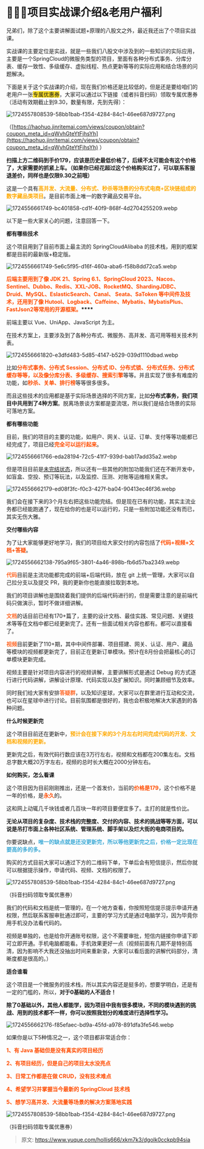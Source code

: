 # 🧣🧣🧣项目实战课介绍&老用户福利

兄弟们，除了这个主要讲解面试题+原理的八股文之外，最近我还出了个项目实战课。



实战课的主要定位是实战，就是一些我们八股文中涉及到的一些知识的实际应用，主要是一个SpringCloud的微服务类型的项目，里面有各种分布式事务、分库分表、缓存一致性、多级缓存、虚拟线程、热点更新等等的实际应用和结合场景的问题解决。



下面是关于这个实战课的介绍，现在我们价格还是比较低的，但是还是要给咱们的老用户一张<font style="background-color:#FBDE28;">专属优惠券</font>，大家可以通过以下链接（或者抖音扫码）领取专属优惠券（活动有效期截止到9.30，数量有限，先到先得）：



![1724557808539-58bb1bab-f354-4284-84c1-46ee687d9727.png](./img/7My_TN6Ce-i2UNzt/1724557808539-58bb1bab-f354-4284-84c1-46ee687d9727-845584.png)

（[https://haohuo.jinritemai.com/views/coupon/obtain?coupon_meta_id=qWvhGteYtFjhsYh](https://haohuo.jinritemai.com/views/coupon/obtain?coupon_meta_id=qWvhGteYtFjhsYh) ）



**扫描上方二维码到手价179，应该是历史最低价格了，后续不太可能会有这个价格了，大家需要的抓紧上车。（如果你已经花超过这个价格购买过了，可以联系客服退差价，同样也是仅限9.30之前哦）**



<font style="color:rgba(0, 0, 0, 0.9);">这是一个具有</font>**<font style="color:rgb(255, 169, 0);">高并发、大流量、分布式、秒杀等场景的分布式电商+区块链组成的数字藏品类项目</font>**<font style="color:rgba(0, 0, 0, 0.9);">。是目前市面上唯一的数字藏品交易平台。</font>

<font style="color:rgba(0, 0, 0, 0.9);"></font>

![1724556661749-bc401858-cd1f-40f9-868f-4d2704255209.webp](./img/7My_TN6Ce-i2UNzt/1724556661749-bc401858-cd1f-40f9-868f-4d2704255209-108591.webp)

<font style="color:rgba(0, 0, 0, 0.9);">以下是一些大家关心的问题，注意回答一下。  
</font>

**<font style="color:rgba(0, 0, 0, 0.9);">都有哪些技术</font>**<font style="color:rgba(0, 0, 0, 0.9);">  
</font>

<font style="color:rgba(0, 0, 0, 0.9);">这个项目用到了目前市面上最主流的 SpringCloudAlibaba 的技术栈，用到的框架都是目前的最新版+稳定版。</font>**<font style="color:rgba(0, 0, 0, 0.9);">  
</font>**

![1724556661749-5e6c5f95-d16f-460a-aba6-f58b8dd72ca5.webp](./img/7My_TN6Ce-i2UNzt/1724556661749-5e6c5f95-d16f-460a-aba6-f58b8dd72ca5-568338.webp)

**<font style="color:rgb(255, 76, 0);">后端主要用到了像 JDK 21、Spring 6.1、SpringCloud 2023、Nacos、Sentinel、Dubbo、Redis、XXL-JOB、RocketMQ、ShardingJDBC、Druid、MySQL、EslasticSearch、Canal、 Seata、SaToken 等中间件及技术，还用到了像 Hutool、Logback、Caffeine、Mybatis、MybatisPlus、FastJson2等常用的开源框架。</font>****<font style="color:rgba(0, 0, 0, 0.9);">  
</font>**

<font style="color:rgba(0, 0, 0, 0.9);">前端主要以 Vue、UniApp、JavaScript 为主。  
</font>

<font style="color:rgba(0, 0, 0, 0.9);">在技术方案上，主要涉及到了各种分布式、微服务、高并发、高可用等相关技术列表。  
</font>

![1724556661820-e3dfd483-5d85-4147-b529-039d1110dbad.webp](./img/7My_TN6Ce-i2UNzt/1724556661820-e3dfd483-5d85-4147-b529-039d1110dbad-815420.webp)

<font style="color:rgba(0, 0, 0, 0.9);">比如</font>**<font style="color:rgb(255, 76, 0);">分布式事务、分布式 Session、分布式 ID、分布式锁、分布式任务、分布式缓存等等，以及像分库分表、多级缓存、搜索引擎</font>**<font style="color:rgba(0, 0, 0, 0.9);">等等。并且实现了很多有难度的功能，如</font>**<font style="color:rgb(255, 76, 0);">秒杀、关单、排行榜</font>**<font style="color:rgba(0, 0, 0, 0.9);">等等很多很多。</font>

<font style="color:rgba(0, 0, 0, 0.9);">而且这些技术的应用都是基于实际场景选择的不同方案，比如</font>**<font style="color:rgba(0, 0, 0, 0.9);">分布式事务，我们项目中共用到了4种方案</font>**<font style="color:rgba(0, 0, 0, 0.9);">。脱离场景谈方案都是耍流氓，所以我们是结合场景的实际可落地方案。  
</font>

<font style="color:rgba(0, 0, 0, 0.9);">  
</font>

**<font style="color:rgba(0, 0, 0, 0.9);">都有哪些功能</font>**<font style="color:rgba(0, 0, 0, 0.9);">  
</font>

<font style="color:rgba(0, 0, 0, 0.9);">目前，我们的项目的主要的功能，如用户、网关、认证、订单、支付等等功能都已经完成了，项目已经</font>**<font style="color:rgb(255, 76, 0);">完全可以运行起来</font>**<font style="color:rgba(0, 0, 0, 0.9);">。</font>**<font style="color:rgba(0, 0, 0, 0.9);">  
</font>**

![1724556661766-eda28194-72c5-41f7-939d-bab17add35a2.webp](./img/7My_TN6Ce-i2UNzt/1724556661766-eda28194-72c5-41f7-939d-bab17add35a2-649226.webp)

<font style="color:rgba(0, 0, 0, 0.9);">但是项目目前是</font><u><font style="color:rgba(0, 0, 0, 0.9);">未完结状态</font></u><font style="color:rgba(0, 0, 0, 0.9);">，所以还有一些其他的附加功能我们还在不断开发中，如盲盒、空投、预订等玩法，以及监控、压测、对账等运维相关需求。</font>

![1724556662179-ed08f3fc-f0c3-427f-ba04-90413ec46f36.webp](./img/7My_TN6Ce-i2UNzt/1724556662179-ed08f3fc-f0c3-427f-ba04-90413ec46f36-021312.webp)

<font style="color:rgba(0, 0, 0, 0.9);">我们会在接下来的3个月左右把这些功能完结。但是现在已有的功能，其实主流业务都已经能跑通了，现在给你的也是可以运行的，只是一些附加功能还没有而已，其实无伤大雅。</font>

<font style="color:rgba(0, 0, 0, 0.9);">  
</font>

**<font style="color:rgba(0, 0, 0, 0.9);">交付哪些内容</font>**

<font style="color:rgba(0, 0, 0, 0.9);">为了让大家能够更好地学习，我们的项目给大家交付的内容包括了</font>**<font style="color:rgb(255, 76, 0);">代码+视频+文档+答疑</font>**<font style="color:rgba(0, 0, 0, 0.9);">。</font>

![1724556662138-795a9f65-3801-4a46-898b-fb6d57ba2349.webp](./img/7My_TN6Ce-i2UNzt/1724556662138-795a9f65-3801-4a46-898b-fb6d57ba2349-626572.webp)

**<font style="color:rgb(255, 104, 39);">代码</font>**<font style="color:rgba(0, 0, 0, 0.9);">目前是主流功能都完成的前端+后端代码，放在 git 上统一管理，大家可以自己拉分支以及提交 PR，我的更新你也能直接拉取到本地。</font>

<font style="color:rgba(0, 0, 0, 0.9);">我们的项目讲解也是围绕着我们提供的后端代码进行的，但是需要注意的是前端代码只做演示，暂时不做详细讲解。</font>

**<font style="color:rgb(255, 104, 39);">文档</font>**<font style="color:rgba(0, 0, 0, 0.9);">的话目前已经有170+篇了，主要的设计文档、最佳实践、常见问题、关键技术等等在文档中都已经更新完了。还有一些面试相关内容也都有。都可以直接看了。  
</font>

**<font style="color:rgb(255, 104, 39);">视频</font>**<font style="color:rgba(0, 0, 0, 0.9);">目前更新了110+期，其中中间件部署、项目搭建、网关、认证、用户、藏品等模块的视频都更新完了，目前正在更新订单模块。预计在8月份会把最核心的订单模块更新完成。</font>

<font style="color:rgba(0, 0, 0, 0.9);">视频主要是针对项目内容进行的视频讲解，主要讲解形式是通过 Debug 的方式逐行进行代码讲解，讲解设计原理、代码实现以及扩展知识。同时兼顾细节及效率。  
</font>

<font style="color:rgba(0, 0, 0, 0.9);">同时我们给大家有安排</font>**<font style="color:rgb(255, 104, 39);">答疑群</font>**<font style="color:rgba(0, 0, 0, 0.9);">，以及知识星球，大家可以在群里进行互动和交流，也可以在星球中进行讨论。目前氛围都是很好的，我也会积极地解决大家遇到的各种问题。</font>

<font style="color:rgba(0, 0, 0, 0.9);">  
</font>

**<font style="color:rgba(0, 0, 0, 0.9);">什么时候更新完</font>**

<font style="color:rgba(0, 0, 0, 0.9);">这个项目目前还在更新中，</font>**<font style="color:rgb(255, 169, 0);">预计会在接下来的3个月左右时间完成代码的开发、文档和视频的更新。</font>**

<font style="color:rgba(0, 0, 0, 0.9);">更新完之后，有效代码行数应该在3万行左右，视频和文档都在200集左右。文档总字数大概20万字左右，视频的总时长大概在2000分钟左右。  
</font>

<font style="color:rgba(0, 0, 0, 0.9);">  
</font>

**<font style="color:rgba(0, 0, 0, 0.9);">如何购买，怎么看课</font>**

<font style="color:rgba(0, 0, 0, 0.9);">这个项目因为目前刚刚推出，还是一个首发价，当前的</font>**<font style="color:rgb(255, 76, 0);">价格是179</font>**<font style="color:rgba(0, 0, 0, 0.9);">，这个价格不是一年的价格，是</font>**<font style="color:rgb(255, 76, 0);">永久</font>**<font style="color:rgba(0, 0, 0, 0.9);">的。</font>

<font style="color:rgba(0, 0, 0, 0.9);">这和网上动辄几千块钱或者几百块一年的项目要便宜多了。主打的就是性价比。</font>

**<font style="color:rgba(0, 0, 0, 0.9);">无论从项目的复杂度、技术栈的完整度、交付的内容、技术的挑战等等方面，可以说是吊打市面上各种社区系统、管理系统、脚手架以及烂大街的电商项目的。</font>**

<font style="color:rgba(0, 0, 0, 0.9);">你要说缺点，</font>**<font style="color:rgb(61, 170, 214);">唯一的缺点就是还没更新完，所以等他更新完之后，价格一定比现在要高的多的多。</font>**

<font style="color:rgba(0, 0, 0, 0.9);">购买的方式目前大家可以通过下方的二维码下单，下单后会有短信提示，然后你就可以根据提示操作，申请代码、视频、文档的权限了。  
</font>

![1724557808539-58bb1bab-f354-4284-84c1-46ee687d9727.png](./img/7My_TN6Ce-i2UNzt/1724557808539-58bb1bab-f354-4284-84c1-46ee687d9727-952176.webp)

<font style="color:rgba(0, 0, 0, 0.9);">（抖音扫码领取专属优惠券）  
</font>

<font style="color:rgba(0, 0, 0, 0.9);">我们的代码和文档是统一管理的，在一个地方查看，你按照短信提示提示申请开通权限，然后联系客服审批通过即可，主要的学习方式是通过电脑学习，因为毕竟你用手机没办法看代码的。</font>

<font style="color:rgba(0, 0, 0, 0.9);">视频是单独的，也是给你开通账号权限，这个不需要审批，短信内链接你申请下即可立即开通。手机电脑都能看。手机效果更好一点（视频前面有几期不是特别高清，因为影响不大我还没抽出时间来重新录，大家可以看后面的讲解代码部分，清晰度都是很高的。）</font>

<font style="color:rgba(0, 0, 0, 0.9);">  
</font>

**<font style="color:rgba(0, 0, 0, 0.9);">适合谁看</font>**

<font style="color:rgba(0, 0, 0, 0.9);">这个项目是一个微服务的技术栈，所以其实内容还是挺多的，想要学明白，还是有一定的门槛的，所以，</font>**<font style="color:rgba(0, 0, 0, 0.9);">对于0基础的人不适合！</font>**

**<font style="color:rgba(0, 0, 0, 0.9);">除了0基础以外，其他人都能学，因为项目中我有很多模块，不同的模块遇到的挑战、用到的技术都不一样，你可以按照我划分的难度进行选择性学习。</font>**

![1724556662176-f85efaec-bd9a-45fd-a978-891dfa3fe546.webp](./img/7My_TN6Ce-i2UNzt/1724556662176-f85efaec-bd9a-45fd-a978-891dfa3fe546-702425.webp)

<font style="color:rgba(0, 0, 0, 0.9);">如果你是以下5种情况之一，这个项目都非常适合你：</font>

**<font style="color:rgb(255, 76, 0);">1、有 Java 基础但是没有真实的项目经历</font>**

**<font style="color:rgb(255, 76, 0);">2、有项目经历，但是自己的项目太水没亮点</font>**

**<font style="color:rgb(255, 76, 0);">3、日常工作都是在做 CRUD，没有技术难点</font>**

**<font style="color:rgb(255, 76, 0);">4、希望学习并掌握当今最新的 SpringCloud 技术栈</font>**

**<font style="color:rgb(255, 76, 0);">5、想学习高并发、大流量等场景的解决方案落地实践</font>**

**<font style="color:rgb(255, 76, 0);"></font>**

![1724557808539-58bb1bab-f354-4284-84c1-46ee687d9727.png](./img/7My_TN6Ce-i2UNzt/1724557808539-58bb1bab-f354-4284-84c1-46ee687d9727-952176.webp)

<font style="color:rgba(0, 0, 0, 0.9);">（抖音扫码领取专属优惠券）</font>



> 原文: <https://www.yuque.com/hollis666/xkm7k3/dgolk0cckpb94sia>